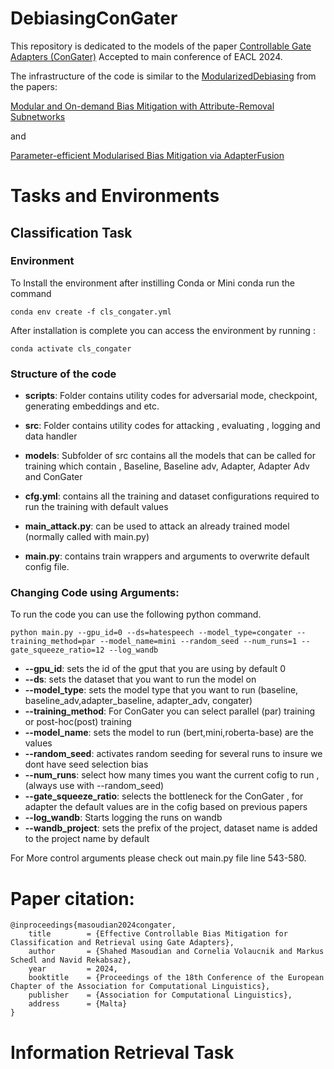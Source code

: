 # DebiasingConGater

This repository is dedicated to the models of the paper [Controllable Gate Adapters (ConGater)](https://arxiv.org/abs/2401.16457) Accepted to main conference of EACL 2024.

The infrastructure of the code is similar to the [ModularizedDebiasing](https://github.com/CPJKU/ModularizedDebiasing) from the papers:

[Modular and On-demand Bias Mitigation with Attribute-Removal Subnetworks](https://aclanthology.org/2023.findings-acl.386.pdf)

and 

[Parameter-efficient Modularised Bias Mitigation via AdapterFusion](https://aclanthology.org/2023.eacl-main.201.pdf)


# Tasks and Environments

## Classification Task 

### Environment 
To Install the environment after instilling Conda or Mini conda run the command 

```
conda env create -f cls_congater.yml
```

After installation is complete you can access the environment by running :

```
conda activate cls_congater
```

### Structure of the code 

* **scripts**: Folder contains utility codes for adversarial mode, checkpoint, generating embeddings and etc. 

* **src**: Folder contains utility codes for attacking , evaluating , logging and data handler

* **models**: Subfolder of src contains all the models that can be called for training which contain , Baseline, Baseline adv, Adapter, Adapter Adv and ConGater 

* **cfg.yml**: contains all the training and dataset configurations required to run the training with default values

* **main_attack.py**: can be used to attack an already trained model (normally called with main.py)

* **main.py**: contains train wrappers and arguments to overwrite default config file. 

### Changing Code using Arguments:

To run the code you can use the following python command.

```
python main.py --gpu_id=0 --ds=hatespeech --model_type=congater --training_method=par --model_name=mini --random_seed --num_runs=1 --gate_squeeze_ratio=12 --log_wandb
```

* **--gpu_id**: sets the id of the gput that you are using by default 0 
* **--ds**: sets the dataset that you want to run the model on 
* **--model_type**: sets the model type that you want to run (baseline, baseline_adv,adapter_baseline, adapter_adv, congater)
* **--training_method**: For ConGater you can select parallel (par) training or post-hoc(post) training 
* **--model_name**: sets the model to run (bert,mini,roberta-base) are the values 
* **--random_seed**: activates random seeding for several runs to insure we dont have seed selection bias
* **--num_runs**: select how many times you want the current cofig to run , (always use with --random_seed)
* **--gate_squeeze_ratio**: selects the bottleneck for the ConGater , for adapter the default values are in the cofig based on previous papers
* **--log_wandb**: Starts logging the runs on wandb 
* **--wandb_project**: sets the prefix of the project, dataset name is added to the project name by default

For More control arguments please check out main.py file line 543-580.


# Paper citation:
```
@inproceedings{masoudian2024congater,
	title        = {Effective Controllable Bias Mitigation for Classification and Retrieval using Gate Adapters},
	author       = {Shahed Masoudian and Cornelia Volaucnik and Markus Schedl and Navid Rekabsaz},
	year         = 2024,
	booktitle    = {Proceedings of the 18th Conference of the European Chapter of the Association for Computational Linguistics},
	publisher    = {Association for Computational Linguistics},
	address      = {Malta}
}
```


# Information Retrieval Task




